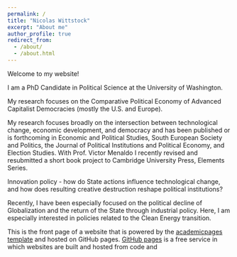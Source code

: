 ```yaml
---
permalink: /
title: "Nicolas Wittstock"
excerpt: "About me"
author_profile: true
redirect_from: 
  - /about/
  - /about.html
---
```


Welcome to my website! 

I am a PhD Candidate in Political Science at the University of Washington. 

My research focuses on the Comparative Political Economy of Advanced Capitalist Democracies (mostly the U.S. and Europe). 

My research focuses broadly on the intersection between technological change, economic development, and democracy and has been published or is forthcoming in Economic and Political Studies, South European Society and Politics, the Journal of Political Institutions and Political Economy, and Election Studies. With Prof. Victor Menaldo I recently revised and resubmitted a short book project to Cambridge University Press, Elements Series.

Innovation policy - how do State actions influence technological change, and how does resulting creative destruction reshape political institutions? 

Recently, I have been especially focused on the political decline of Globalization and the return of the State through industrial policy. Here, I am especially interested in policies related to the Clean Energy transition. 


This is the front page of a website that is powered by the [academicpages template](https://github.com/academicpages/academicpages.github.io) and hosted on GitHub pages. [GitHub pages](https://pages.github.com) is a free service in which websites are built and hosted from code and 

